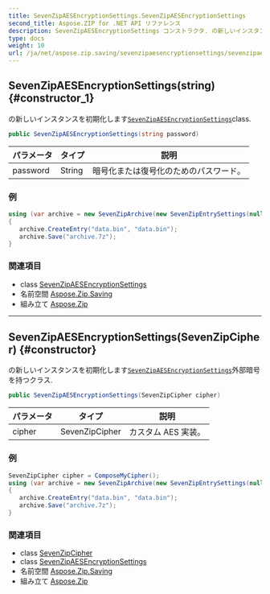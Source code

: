 ```yaml
---
title: SevenZipAESEncryptionSettings.SevenZipAESEncryptionSettings
second_title: Aspose.ZIP for .NET API リファレンス
description: SevenZipAESEncryptionSettings コンストラクタ. の新しいインスタンスを初期化しますSevenZipAESEncryptionSettingsclass.
type: docs
weight: 10
url: /ja/net/aspose.zip.saving/sevenzipaesencryptionsettings/sevenzipaesencryptionsettings/
---
```

## SevenZipAESEncryptionSettings(string) {#constructor_1}

の新しいインスタンスを初期化します[`SevenZipAESEncryptionSettings`](../)class.

```csharp
public SevenZipAESEncryptionSettings(string password)
```

| パラメータ | タイプ | 説明 |
| --- | --- | --- |
| password | String | 暗号化または復号化のためのパスワード。 |

### 例

```csharp
using (var archive = new SevenZipArchive(new SevenZipEntrySettings(null, new SevenZipAESEncryptionSettings("p@s$"))))
{
   archive.CreateEntry("data.bin", "data.bin");
   archive.Save("archive.7z");
}
```

### 関連項目

* class [SevenZipAESEncryptionSettings](../)
* 名前空間 [Aspose.Zip.Saving](../../sevenzipaesencryptionsettings/)
* 組み立て [Aspose.Zip](../../../)

---

## SevenZipAESEncryptionSettings(SevenZipCipher) {#constructor}

の新しいインスタンスを初期化します[`SevenZipAESEncryptionSettings`](../)外部暗号を持つクラス.

```csharp
public SevenZipAESEncryptionSettings(SevenZipCipher cipher)
```

| パラメータ | タイプ | 説明 |
| --- | --- | --- |
| cipher | SevenZipCipher | カスタム AES 実装。 |

### 例

```csharp
SevenZipCipher cipher = ComposeMyCipher();
using (var archive = new SevenZipArchive(new SevenZipEntrySettings(null, new SevenZipAESEncryptionSettings(cipher))))
{
   archive.CreateEntry("data.bin", "data.bin");
   archive.Save("archive.7z");
}
```

### 関連項目

* class [SevenZipCipher](../../../aspose.zip.crypto/sevenzipcipher/)
* class [SevenZipAESEncryptionSettings](../)
* 名前空間 [Aspose.Zip.Saving](../../sevenzipaesencryptionsettings/)
* 組み立て [Aspose.Zip](../../../)


